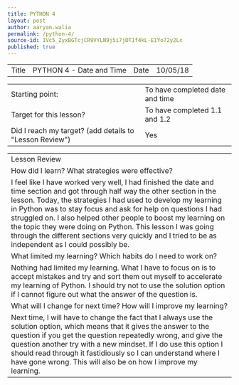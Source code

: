 ```yaml
---
title: PYTHON 4
layout: post
author: aaryan.walia
permalink: /python-4/
source-id: 1Vc5_ZyxBGTcjCR9VYLN9j5i7jDT1f4kL-EIYo72y2Lc
published: true
---
```

<table>
  <tr>
    <td>Title</td>
    <td>PYTHON 4 - Date and Time</td>
    <td>Date</td>
    <td>10/05/18</td>
  </tr>
</table>


<table>
  <tr>
    <td>Starting point:</td>
    <td>To have completed date and time</td>
  </tr>
  <tr>
    <td>Target for this lesson?</td>
    <td>To have completed 1.1 and 1.2</td>
  </tr>
  <tr>
    <td>Did I reach my target? 
(add details to "Lesson Review")</td>
    <td> Yes </td>
  </tr>
</table>


<table>
  <tr>
    <td>Lesson Review</td>
  </tr>
  <tr>
    <td>How did I learn? What strategies were effective? </td>
  </tr>
  <tr>
    <td>I feel like I have worked very well, I had finished the date and time section and got through half way the other section in the lesson. Today, the strategies I had used to develop my learning in Python was to stay focus and ask for help on questions I had struggled on. I also helped other people to boost my learning on the topic they were doing on Python. This lesson I was going through the different sections very quickly and I tried to be as independent as I could possibly be. </td>
  </tr>
  <tr>
    <td>What limited my learning? Which habits do I need to work on? </td>
  </tr>
  <tr>
    <td>Nothing had limited my learning. What I have to focus on is to accept mistakes and try and sort them out myself to accelerate my learning of Python. I should try not to use the solution option if I cannot figure out what the answer of the question is.</td>
  </tr>
  <tr>
    <td>What will I change for next time? How will I improve my learning?</td>
  </tr>
  <tr>
    <td>Next time, I will have to change the fact that I always use the solution option, which means that it gives the answer to the question if you get the question repeatedly wrong, and give the question another try with a new mindset. If I do use this option I should read through it fastidiously so I can understand where I have gone wrong. This will also be on how I improve my learning.</td>
  </tr>
</table>



